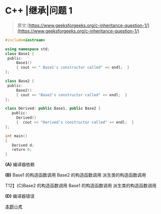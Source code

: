 # C++ |继承|问题 1

> 原文:[https://www.geeksforgeeks.org/c-inheritance-question-1/](https://www.geeksforgeeks.org/c-inheritance-question-1/)

```cpp
#include<iostream>

using namespace std;
class Base1 {
 public:
     Base1()
     { cout << " Base1's constructor called" << endl;  }
};

class Base2 {
 public:
     Base2()
     { cout << "Base2's constructor called" << endl;  }
};

class Derived: public Base1, public Base2 {
   public:
     Derived()
     {  cout << "Derived's constructor called" << endl;  }
};

int main()
{
   Derived d;
   return 0;
}
```

**(A)** 编译器依赖

**(B)** Base1 的构造函数调用
Base2 的构造函数调用
派生类的构造函数调用

T12】(C)Base2 的构造函数调用
Base1 的构造函数调用
派生类的构造函数调用

**(D)** 编译器错误

[本题小考](https://www.geeksforgeeks.org/quiz-corner-gq/)